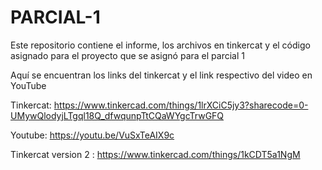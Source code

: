 # PARCIAL-1
Este repositorio contiene el informe, los archivos en tinkercat y el código asignado para el proyecto que se asignó para el parcial 1


Aquí se encuentran los links del tinkercat y el link respectivo del video en YouTube

Tinkercat: https://www.tinkercad.com/things/1lrXCiC5jy3?sharecode=0-UMywQlodyjLTgql18Q_dfwqunpTtCQaWYgcTrwGFQ

Youtube: https://youtu.be/VuSxTeAIX9c

Tinkercat version 2 : https://www.tinkercad.com/things/1kCDT5a1NgM
